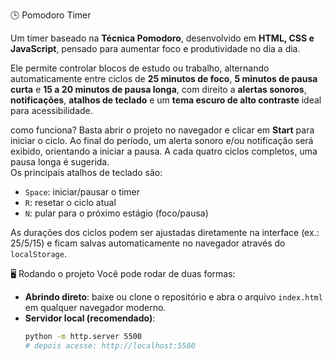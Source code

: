 🕒 Pomodoro Timer

Um timer baseado na **Técnica Pomodoro**, desenvolvido em **HTML, CSS e JavaScript**, pensado para aumentar foco e produtividade no dia a dia.  

Ele permite controlar blocos de estudo ou trabalho, alternando automaticamente entre ciclos de **25 minutos de foco**, **5 minutos de pausa curta** e **15 a 20 minutos de pausa longa**, com direito a **alertas sonoros**, **notificações**, **atalhos de teclado** e um **tema escuro de alto contraste** ideal para acessibilidade.

como funciona?
Basta abrir o projeto no navegador e clicar em **Start** para iniciar o ciclo. Ao final do período, um alerta sonoro e/ou notificação será exibido, orientando a iniciar a pausa. A cada quatro ciclos completos, uma pausa longa é sugerida.  
Os principais atalhos de teclado são:  
- `Space`: iniciar/pausar o timer  
- `R`: resetar o ciclo atual  
- `N`: pular para o próximo estágio (foco/pausa)  

As durações dos ciclos podem ser ajustadas diretamente na interface (ex.: 25/5/15) e ficam salvas automaticamente no navegador através do `localStorage`.

🖥️ Rodando o projeto
Você pode rodar de duas formas:  
- **Abrindo direto**: baixe ou clone o repositório e abra o arquivo `index.html` em qualquer navegador moderno.  
- **Servidor local (recomendado)**:  
  ```bash
  python -m http.server 5500
  # depois acesse: http://localhost:5500
